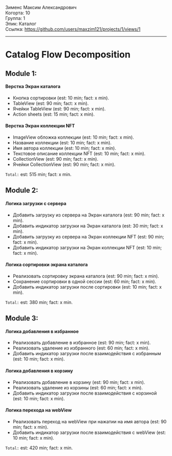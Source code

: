 Зименс Максим Александрович
<br /> Когорта: 10
<br /> Группа: 1
<br /> Эпик: Каталог
<br /> Ссылка: https://github.com/users/maxzim121/projects/1/views/1

<hr>

# Catalog Flow Decomposition


## Module 1:

#### Верстка Экран каталога
- Кнопка сортировки (est: 10 min; fact: x min).
- TableView (est: 90 min; fact: x min).
- Ячейки TableView (est: 90 min; fact: x min).
- Аction sheets (est: 15 min; fact: x min).

#### Верстка Экран коллекции NFT
- ImageView обложка коллекции (est: 10 min; fact: x min).
- Название коллекции (est: 10 min; fact: x min).
- Имя автора коллекции (est: 10 min; fact: x min).
- Текстовое описание коллекции NFT (est: 10 min; fact: x min).
- CollectionView (est: 90 min; fact: x min).
- Ячейки CollectionView (est: 90 min; fact: x min).

`Total:` est: 515 min; fact: x min.


## Module 2:

#### Логика загрузки с сервера
- Добавить загрузку из сервера на Экран каталога (est: 90 min; fact: x min).
- Добавить индикатор загрузки на Экран каталога (est: 30 min; fact: x min).
- Добавить загрузку из сервера на Экран коллекции NFT (est: 90 min; fact: x min).
- Добавить индикатор загрузки на Экран коллекции NFT (est: 10 min; fact: x min).

#### Логика сортировки экрана каталога
- Реализовать сортировку экрана каталога (est: 90 min; fact: x min).
- Сохранение сортировки в одной сессии (est: 60 min; fact: x min).
- Добавить индикатор загрузки после сортировки (est: 10 min; fact: x min).

`Total:` est: 380 min; fact: x min.


## Module 3:

#### Логика добавления в избранное
- Реализовать добавление в избранное (est: 90 min; fact: x min).
- Реализовать удаление из избранного (est: 60 min; fact: x min).
- Добавить индикатор загрузки после взаимодействия с избранным (est: 10 min; fact: x min).

#### Логика добавления в корзину
- Реализовать добавление в корзину (est: 90 min; fact: x min).
- Реализовать удаление из корзины (est: 60 min; fact: x min).
- Добавить индикатор загрузки после взаимодействия с корзиной (est: 10 min; fact: x min).

#### Логика перехода на webView
- Реализовать переход на webView при нажатии на имя автора (est: 90 min; fact: x min).
- Добавить индикатор загрузки после взаимодействия с webView (est: 10 min; fact: x min).

`Total:` est: 420 min; fact: x min.
